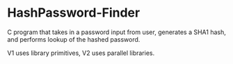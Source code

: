 # HashPassword-Finder
C program that takes in a password input from user, generates a SHA1 hash, and performs lookup of the hashed password. 

V1 uses library primitives, V2 uses parallel libraries.
